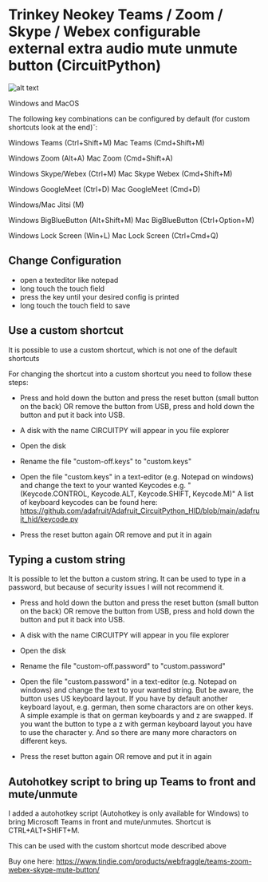 # Trinkey Neokey Teams / Zoom / Skype / Webex configurable external extra audio mute unmute button (CircuitPython)

![alt text](https://www.ketzler.de/wp-content/uploads/2021/11/DSC07501_1-1-1140x600.jpg)

Windows and MacOS

The following key combinations can be configured by default (for custom shortcuts look at the end)˘:

Windows Teams (Ctrl+Shift+M)
Mac Teams (Cmd+Shift+M)

Windows Zoom (Alt+A)
Mac Zoom (Cmd+Shift+A)

Windows Skype/Webex (Ctrl+M)
Mac Skype Webex (Cmd+Shift+M)

Windows GoogleMeet (Ctrl+D)
Mac GoogleMeet (Cmd+D)

Windows/Mac Jitsi (M)

Windows BigBlueButton (Alt+Shift+M)
Mac BigBlueButton (Ctrl+Option+M)

Windows Lock Screen (Win+L)
Mac Lock Screen (Ctrl+Cmd+Q)



## Change Configuration 
* open a texteditor like notepad
* long touch the touch field
* press the key until your desired config is printed
* long touch the touch field to save


## Use a custom shortcut

It is possible to use a  custom shortcut, which is not one of the default shortcuts

For changing the shortcut into a custom shortcut you need to follow these steps:

* Press and hold down the button and press the reset button (small button on the back) 
  OR 
  remove the button from USB, press and hold down the button and put it back into USB.
  
* A disk with the name CIRCUITPY will appear in you file explorer
* Open the disk
* Rename the file "custom-off.keys" to "custom.keys"
* Open the file "custom.keys" in a text-editor (e.g. Notepad on windows) and change the text to your wanted Keycodes e.g. "(Keycode.CONTROL, Keycode.ALT, Keycode.SHIFT, Keycode.M)"
  A list of keyboard keycodes can be found here: https://github.com/adafruit/Adafruit_CircuitPython_HID/blob/main/adafruit_hid/keycode.py
* Press the reset button again 
  OR 
  remove and put it in again
  
## Typing a custom string

It is possible to let the button a custom string. It can be used to type in a password, but because of security issues I will not recommend it.

* Press and hold down the button and press the reset button (small button on the back) 
  OR 
  remove the button from USB, press and hold down the button and put it back into USB.
  
* A disk with the name CIRCUITPY will appear in you file explorer
* Open the disk
* Rename the file "custom-off.password" to "custom.password"
* Open the file "custom.password" in a text-editor (e.g. Notepad on windows) and change the text to your wanted string. But be aware, the button uses US keyboard layout. If you have by default another keyboard layout, e.g. german, then some charactors are on other keys. A simple example is that on german keyboards y and z are swapped. If you want the button to type a z with german keyboard layout you have to use the character y. And so there are many more charactors on different keys.
* Press the reset button again OR remove and put it in again



## Autohotkey script to bring up Teams to front and mute/unmute

I added a autohotkey script (Autohotkey is only available for Windows) to bring Microsoft Teams in front and mute/unmutes. Shortcut is CTRL+ALT+SHIFT+M.

This can be used with the custom shortcut mode described above


Buy one here:
https://www.tindie.com/products/webfraggle/teams-zoom-webex-skype-mute-button/
